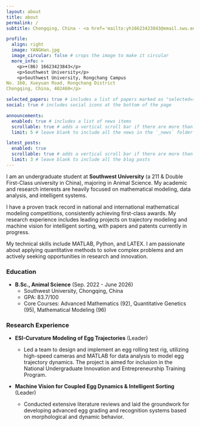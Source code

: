```yaml
---
layout: about
title: about
permalink: /
subtitle: Chongqing, China · <a href='mailto:yh16623423843@email.swu.edu.cn'>yh16623423843@email.swu.edu.cn</a>

profile:
  align: right
  image: YANGHan.jpg
  image_circular: false # crops the image to make it circular
  more_info: >
    <p>+(86) 16623423843</p>
    <p>Southwest University</p>
    <p>Southwest University, Rongchang Campus
No. 160, Xueyuan Road, Rongchang District
Chongqing, China, 402460</p>

selected_papers: true # includes a list of papers marked as "selected={true}"
social: true # includes social icons at the bottom of the page

announcements:
  enabled: true # includes a list of news items
  scrollable: true # adds a vertical scroll bar if there are more than 3 news items
  limit: 5 # leave blank to include all the news in the `_news` folder

latest_posts:
  enabled: true
  scrollable: true # adds a vertical scroll bar if there are more than 3 new posts items
  limit: 3 # leave blank to include all the blog posts
---
```


I am an undergraduate student at **Southwest University** (a 211 & Double First-Class university in China), majoring in Animal Science. My academic and research interests are heavily focused on mathematical modeling, data analysis, and intelligent systems.

I have a proven track record in national and international mathematical modeling competitions, consistently achieving first-class awards. My research experience includes leading projects on trajectory modeling and machine vision for intelligent sorting, with papers and patents currently in progress.

My technical skills include MATLAB, Python, and LATEX. I am passionate about applying quantitative methods to solve complex problems and am actively seeking opportunities in research and innovation.

### Education
*   **B.Sc., Animal Science** (Sep. 2022 - June 2026)
    *   Southwest University, Chongqing, China
    *   GPA: 83.7/100
    *   Core Courses: Advanced Mathematics (92), Quantitative Genetics (95), Mathematical Modeling (96)

### Research Experience
*   **ESI-Curvature Modeling of Egg Trajectories** (Leader)
    *   Led a team to design and implement an egg rolling test rig, utilizing high-speed cameras and MATLAB for data analysis to model egg trajectory dynamics. The project is aimed for inclusion in the National Undergraduate Innovation and Entrepreneurship Training Program.

*   **Machine Vision for Coupled Egg Dynamics & Intelligent Sorting** (Leader)
    *   Conducted extensive literature reviews and laid the groundwork for developing advanced egg grading and recognition systems based on morphological and dynamic behavior.
